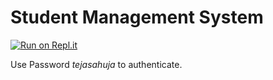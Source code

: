 # Student Management System

[![Run on Repl.it](https://repl.it/badge/github/ahujatejas06/CBSE-python-project)](https://repl.it/github/ahujatejas06/CBSE-python-project)

Use Password *tejasahuja* to authenticate.
